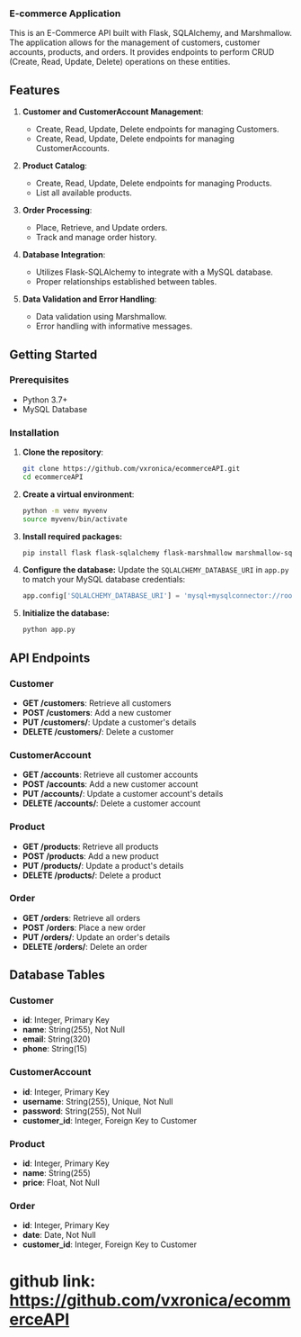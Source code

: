 ### E-commerce Application

This is an E-Commerce API built with Flask, SQLAlchemy, and Marshmallow. The application allows for the management of customers, customer accounts, products, and orders. It provides endpoints to perform CRUD (Create, Read, Update, Delete) operations on these entities.

## Features

1. **Customer and CustomerAccount Management**:
    - Create, Read, Update, Delete endpoints for managing Customers.
    - Create, Read, Update, Delete endpoints for managing CustomerAccounts.

2. **Product Catalog**:
    - Create, Read, Update, Delete endpoints for managing Products.
    - List all available products.

3. **Order Processing**:
    - Place, Retrieve, and Update orders.
    - Track and manage order history.

4. **Database Integration**:
    - Utilizes Flask-SQLAlchemy to integrate with a MySQL database.
    - Proper relationships established between tables.

5. **Data Validation and Error Handling**:
    - Data validation using Marshmallow.
    - Error handling with informative messages.

## Getting Started

### Prerequisites

- Python 3.7+
- MySQL Database

### Installation

1. **Clone the repository**:
    ```bash
    git clone https://github.com/vxronica/ecommerceAPI.git
    cd ecommerceAPI
    ```

2. **Create a virtual environment**:
    ```bash
    python -m venv myvenv
    source myvenv/bin/activate
    ```
3. **Install required packages:**
   ```bash
   pip install flask flask-sqlalchemy flask-marshmallow marshmallow-sqlalchemy
   ```

4. **Configure the database:**
   Update the `SQLALCHEMY_DATABASE_URI` in `app.py` to match your MySQL database credentials:
   ```python
   app.config['SQLALCHEMY_DATABASE_URI'] = 'mysql+mysqlconnector://root:you_password@localhost/e_commerce_db'
   ```

5. **Initialize the database:**
   ```bash
   python app.py
   ```

## API Endpoints

### Customer 

- **GET /customers**: Retrieve all customers
- **POST /customers**: Add a new customer
- **PUT /customers/<id>**: Update a customer's details
- **DELETE /customers/<id>**: Delete a customer

### CustomerAccount

- **GET /accounts**: Retrieve all customer accounts
- **POST /accounts**: Add a new customer account
- **PUT /accounts/<id>**: Update a customer account's details
- **DELETE /accounts/<id>**: Delete a customer account

### Product

- **GET /products**: Retrieve all products
- **POST /products**: Add a new product
- **PUT /products/<id>**: Update a product's details
- **DELETE /products/<id>**: Delete a product

### Order

- **GET /orders**: Retrieve all orders
- **POST /orders**: Place a new order
- **PUT /orders/<id>**: Update an order's details
- **DELETE /orders/<id>**: Delete an order

## Database Tables

### Customer

- **id**: Integer, Primary Key
- **name**: String(255), Not Null
- **email**: String(320)
- **phone**: String(15)

### CustomerAccount

- **id**: Integer, Primary Key
- **username**: String(255), Unique, Not Null
- **password**: String(255), Not Null
- **customer_id**: Integer, Foreign Key to Customer

### Product

- **id**: Integer, Primary Key
- **name**: String(255)
- **price**: Float, Not Null

### Order

- **id**: Integer, Primary Key
- **date**: Date, Not Null
- **customer_id**: Integer, Foreign Key to Customer


# github link: https://github.com/vxronica/ecommerceAPI
